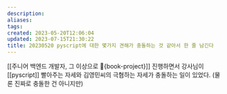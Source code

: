 ```yaml
---
description:
aliases: 
tags: 
created: 2023-05-20T12:06:04
updated: 2023-07-15T21:30:22
title: 20230520 pyscript에 대한 몇가지 견해가 충돌하는 것 같아서 한 줄 남긴다
---
```

[[주니어 백엔드 개발자, 그 이상으로 🚀{book-project}]] 진행하면서 강사님이 [[pyscript]] 빨아주는 자세와 김영민씨의 극혐하는 자세가 충돌하는 일이 있었다. (물론 진짜로 충돌한 건 아니지만)

